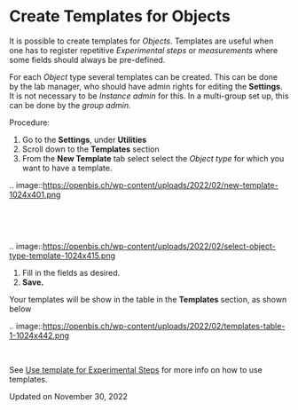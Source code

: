 Create Templates for Objects
============================

<a href="#" class="wedocs-print-article wedocs-hide-print wedocs-hide-mobile" title="Print this article"><em></em></a>

  
It is possible to create templates for *Objects*. Templates are useful
when one has to register repetitive *Experimental steps* or
*measurements* where some fields should always be pre-defined.

For each *Object* type several templates can be created. This can be
done by the lab manager, who should have admin rights for editing the
**Settings**. It is not necessary to be *Instance admin* for this. In a
multi-group set up, this can be done by the *group admin*.

  
Procedure:  
  

1.  Go to the **Settings**, under **Utilities**
2.  Scroll down to the **Templates** section
3.  From the **New Template** tab select select the *Object type* for
    which you want to have a template.

.. image::https://openbis.ch/wp-content/uploads/2022/02/new-template-1024x401.png

 

 

.. image::https://openbis.ch/wp-content/uploads/2022/02/select-object-type-template-1024x415.png

1.  Fill in the fields as desired.
2.  **Save.**

  
Your templates will be show in the table in the **Templates** section,
as shown below

.. image::https://openbis.ch/wp-content/uploads/2022/02/templates-table-1-1024x442.png

 

See [Use template for Experimental
Steps](https://openbis.ch/index.php/docs/user-documentation-20-10-3/lab-notebook/use-templates-for-experimental-steps/)
for more info on how to use templates. 

Updated on November 30, 2022
